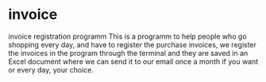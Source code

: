 # invoice
invoice registration programm 
This is a programm to help people who go shopping every day, and have to register the purchase invoices, we register the invoices in the program through the terminal and they are saved in an Excel document where we can send it to our email once a month if you want or every day, your choice.
